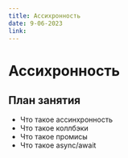 ```yaml
---
title: Ассихронность
date: 9-06-2023
link:
---
```


# Ассихронность

## План занятия

- Что такое ассинхронность
- Что такое коллбэки
- Что такое промисы
- Что такое async/await
